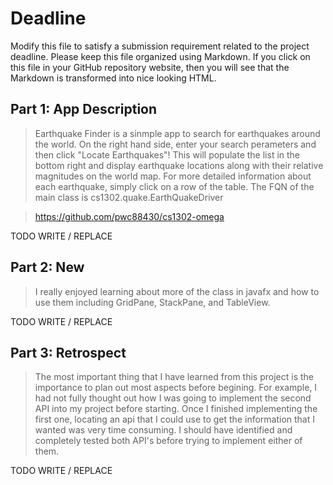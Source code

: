# Deadline

Modify this file to satisfy a submission requirement related to the project
deadline. Please keep this file organized using Markdown. If you click on
this file in your GitHub repository website, then you will see that the
Markdown is transformed into nice looking HTML.

## Part 1: App Description

> Earthquake Finder is a sinmple app to search for earthquakes around the world.
> On the right hand side, enter your search perameters and then click "Locate Earthquakes"!
> This will populate the list in the bottom right and display earthquake locations
> along with their relative magnitudes on the world map.  For more detailed information about
> each earthquake, simply click on a row of the table.
> The FQN of the main class is cs1302.quake.EarthQuakeDriver

> https://github.com/pwc88430/cs1302-omega

TODO WRITE / REPLACE

## Part 2: New

> I really enjoyed learning about more of the class in javafx and how to use them including GridPane,
> StackPane, and TableView.

TODO WRITE / REPLACE

## Part 3: Retrospect

> The most important thing that I have learned from this project is the importance to plan out
> most aspects before begining.  For example, I had not fully thought out how I was going to implement
> the second API into my project before starting.  Once I finished implementing the first one, locating an
> api that I could use to get the information that I wanted was very time consuming.  I should have identified
> and completely tested both API's before trying to implement either of them.

TODO WRITE / REPLACE
